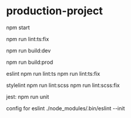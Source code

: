 # production-project

npm start

npm run lint:ts:fix

npm run build:dev

npm run build:prod

eslint
npm run lint:ts
npm run lint:ts:fix

stylelint
npm run lint:scss
npm run lint:scss:fix

jest:
npm run unit   

config for eslint
./node_modules/.bin/eslint --init  
